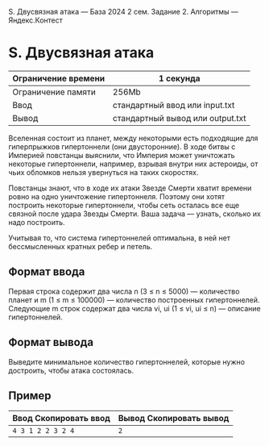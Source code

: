 S. Двусвязная атака — База 2024 2 сем. Задание 2\. Алгоритмы — Яндекс.Контест



S. Двусвязная атака
===================




| Ограничение времени | 1 секунда |
| --- | --- |
| Ограничение памяти | 256Mb |
| Ввод | стандартный ввод или input.txt |
| Вывод | стандартный вывод или output.txt |





Вселенная состоит из планет, между некоторыми есть подходящие для гиперпрыжков гипертоннели (они двусторонние). В ходе битвы
 с Империей повстанцы выяснили, что Империя может уничтожать некоторые гипертоннели, например, взрывая внутри них астероиды,
 от чьих обломков нельзя увернуться на таких скоростях.
 

Повстанцы знают, что в ходе их атаки Звезде Смерти хватит времени ровно на одно уничтожение гипертоннеля. Поэтому они хотят
 построить некоторые гипертоннели, чтобы сеть осталась все еще связной после удара Звезды Смерти. Ваша задача — узнать, сколько их надо построить.
 


Учитывая то, что система гипертоннелей оптимальна, в ней нет бессмысленных кратных ребер и петель.



Формат ввода
------------



Первая строка содержит два числа n (3 ≤ n ≤ 5000\) — количество планет и m (1 ≤ m ≤ 100000\) — количество построенных гипертоннелей. Следующие m строк содержат два числа vi, ui (1 ≤ vi, ui ≤ n) — описание гипертоннелей.
 


Формат вывода
-------------



Выведите минимальное количество гипертоннелей, которые нужно достроить, чтобы атака состоялась.


Пример
------




| Ввод Скопировать ввод | Вывод Скопировать вывод |
| --- | --- |
| ``` 4 3 1 2 2 3 2 4  ``` | ``` 2  ``` |


